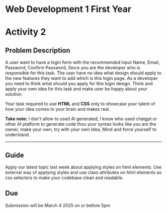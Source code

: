 # Web Development 1 First Year

# Activity 2

## Problem Description

A user want to have a login form with the recommended input Name, Email, Password, Confirm Password, Since you are the developer who is responsible for this task. The user have no idea what design should apply to the new features they want to add which is this login page. As a developer you need to think what should you apply for this login design. Think and apply your own idea for this task and make user be happy about your solution. 

Your task required to use **HTML** and **CSS** only to showcase your talent of how your idea comes to your brain and makes real.

**Take note:** I don't allow to used AI generated, I know who used chatgpt or other AI platform to generate code thou your syntax looks like you are the owner, make your own, try with your own Idea, Mind and force yourself to understand.

---

## Guide

Apply our latest topic last week about applying styles on html elements. Use external way of applying styles and use class attributes on html elements as css selectors to make your codebase clean and readable.


## Due
Submission will be March 4 2025 on or before 5pm
